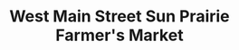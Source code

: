 ---
title: "West Main Street Sun Prairie Farmer's Market"
url: /sun-prairie/west-main-street-sun-prairie-farmers-market/
shop: Hofladen
---